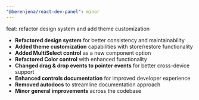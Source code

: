 ```yaml
---
"@berenjena/react-dev-panel": minor
---
```


feat: refactor design system and add theme customization

-   **Refactored design system** for better consistency and maintainability
-   **Added theme customization** capabilities with store/restore functionality
-   **Added MultiSelect control** as a new component option
-   **Refactored Color control** with enhanced functionality
-   **Changed drag & drop events to pointer events** for better cross-device support
-   **Enhanced controls documentation** for improved developer experience
-   **Removed autodocs** to streamline documentation approach
-   **Minor general improvements** across the codebase
